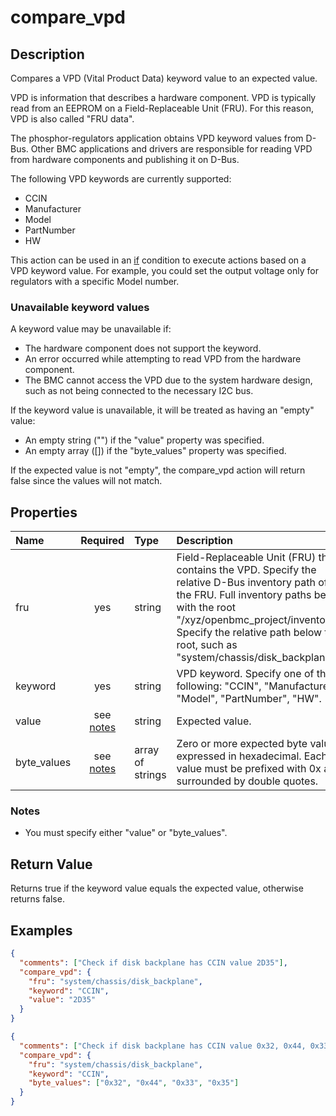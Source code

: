 # compare_vpd

## Description

Compares a VPD (Vital Product Data) keyword value to an expected value.

VPD is information that describes a hardware component. VPD is typically read
from an EEPROM on a Field-Replaceable Unit (FRU). For this reason, VPD is also
called "FRU data".

The phosphor-regulators application obtains VPD keyword values from D-Bus. Other
BMC applications and drivers are responsible for reading VPD from hardware
components and publishing it on D-Bus.

The following VPD keywords are currently supported:

- CCIN
- Manufacturer
- Model
- PartNumber
- HW

This action can be used in an [if](if.md) condition to execute actions based on
a VPD keyword value. For example, you could set the output voltage only for
regulators with a specific Model number.

### Unavailable keyword values

A keyword value may be unavailable if:

- The hardware component does not support the keyword.
- An error occurred while attempting to read VPD from the hardware component.
- The BMC cannot access the VPD due to the system hardware design, such as not
  being connected to the necessary I2C bus.

If the keyword value is unavailable, it will be treated as having an "empty"
value:

- An empty string ("") if the "value" property was specified.
- An empty array ([]) if the "byte_values" property was specified.

If the expected value is not "empty", the compare_vpd action will return false
since the values will not match.

## Properties

| Name        |      Required       | Type             | Description                                                                                                                                                                                                                                                             |
| :---------- | :-----------------: | :--------------- | :---------------------------------------------------------------------------------------------------------------------------------------------------------------------------------------------------------------------------------------------------------------------- |
| fru         |         yes         | string           | Field-Replaceable Unit (FRU) that contains the VPD. Specify the relative D-Bus inventory path of the FRU. Full inventory paths begin with the root "/xyz/openbmc_project/inventory". Specify the relative path below the root, such as "system/chassis/disk_backplane". |
| keyword     |         yes         | string           | VPD keyword. Specify one of the following: "CCIN", "Manufacturer", "Model", "PartNumber", "HW".                                                                                                                                                                         |
| value       | see [notes](#notes) | string           | Expected value.                                                                                                                                                                                                                                                         |
| byte_values | see [notes](#notes) | array of strings | Zero or more expected byte values expressed in hexadecimal. Each value must be prefixed with 0x and surrounded by double quotes.                                                                                                                                        |

### Notes

- You must specify either "value" or "byte_values".

## Return Value

Returns true if the keyword value equals the expected value, otherwise returns
false.

## Examples

```json
{
  "comments": ["Check if disk backplane has CCIN value 2D35"],
  "compare_vpd": {
    "fru": "system/chassis/disk_backplane",
    "keyword": "CCIN",
    "value": "2D35"
  }
}
```

```json
{
  "comments": ["Check if disk backplane has CCIN value 0x32, 0x44, 0x33, 0x35"],
  "compare_vpd": {
    "fru": "system/chassis/disk_backplane",
    "keyword": "CCIN",
    "byte_values": ["0x32", "0x44", "0x33", "0x35"]
  }
}
```

